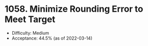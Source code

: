 # 1058. Minimize Rounding Error to Meet Target
- Difficulty: Medium
- Acceptance: 44.5% (as of 2022-03-14)
